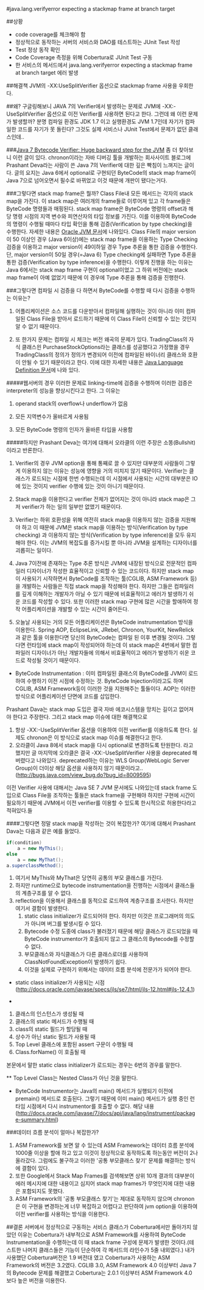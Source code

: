 #java.lang.verifyerror expecting a stackmap frame at branch target

##상황
* code coverage를 체크해야 함
* 정상적으로 동작하는 서버의 서비스와 DAO를 테스트하는 JUnit Test 작성
* Test 정상 동작 확인
* Code Coverage 측정을 위해 Cobertura로 JUnit Test 구동
* 한 서비스의 메서드에서 java.lang.verifyerror expecting a stackmap frame at branch target 에러 발생

##해결책
JVM의 -XX:UseSplitVerifier 옵션으로 stackmap frame 사용을 우회한다.

##왜?
구글링해보니 JAVA 7의 Verifier에서 발생하는 문제로 JVM에 -XX:-UseSplitVerifier 옵션으로 이전 Verifier를 사용하면 된다고 한다.
그런데 왜 이런 문제가 발생할까? 분명 컴파일 환경도 JDK 1.7 이고 실행환경도 JVM 1.7인데 자기가 컴파일한 코드를 자기가 못 돌린다? 그것도 실제 서비스나 JUnit Test에서 문제가 없던 클래스인데..

###[Java 7 Bytecode Verifier: Huge backward step for the JVM](http://chrononsystems.com/blog/java-7-design-flaw-leads-to-huge-backward-step-for-the-jvm)
좀 더 찾아보니 이런 글이 있다. chronon이라는 자바 디버깅 툴을 개발하는 회사사이트 블로그에 Prashant Deva라는 사람이 쓴 Java 7의 Verifier에 대한 깊은 빡침이 느껴지는 글이다. 글의 요지는 Java 6에서 optional로 구현되던 ByteCode의 stack map frame이 Java 7으로 넘어오면서 필수로 바뀌었고 이것 때문에 개판이 됐다는거다.

###그렇다면 stack map frame은 뭘까? 
Class File내 모든 메서드는 각자의 stack map을 가진다. 이 stack map은 여러개의 frame들로 이루어져 있고 각 frame들은 ByteCode 명령들과 매핑된다. stack map frame은 ByteCode 명령의 offset과 해당 명령 시점의 지역 변수와 피연산자의 타입 정보를 가진다. 이를 이용하여 ByteCode의 명령이 수행될 때마다 타입 확인을 통해 검증(Verification by type checking)을 수행한다. 자세한 내용은 [Oracle JVM 문서](http://docs.oracle.com/javase/specs/jvms/se7/html/jvms-4.html#jvms-4.10.1)에 나와있다. Class File의 major version이 50 이상인 경우 (Java 6이상)에는 stack map frame을 이용하는 Type Checking 검증을 이용하고 major version이 49이하일 경우 Type 추론을 통한 검증을 수행한다. 단, major version이 50일 경우(=Java 6) Type checking에 실패하면 Type 추론을 통한 검증(Verification by type inference)을 수행한다. 이렇게 진행을 하는 이유는 Java 6에서는 stack map frame 구현이 optional이었고 그 하위 버전에는 stack map frame이 아예 없었기 때문에 이 경우에 Type 추론을 통해 검증을 진행한다.

###그렇다면 컴파일 시 검증을 다 하면서 ByteCode를 수행할 때 다시 검증을 수행하는 이유는?
1. 어플리케이션은 소스 코드를 다운받아서 컴파일해 실행하는 것이 아니라 이미 컴파일된 Class File을 받아서 로드하기 때문에 이 Class File이 신뢰할 수 있는 것인지 알 수 없기 때문이다.

2. 또 한가지 문제는 컴파일 시 체크는 버전 왜곡의 문제가 있다. TradingClass의 자식 클래스읜 PurchaseStockOptions라는 클래스를 성공했다고 가정했을 경우 TradingClass의 정의가 정의가 변경되어 이전에 컴파일된 바이너리 클래스와 호환이 안될 수 있기 때문이라고 한다. 이에 대한 자세한 내용은 [Java Language Definition 문서](http://docs.oracle.com/javase/specs/jls/se7/html/jls-13.html)에 나와 있다. 

#####웹서버의 경우 이러한 문제로 linking-time에 검증을 수행하며 이러한 검증은 interpreter의 성능을 향상시킨다고 한다. 그 이유는
1. operand stack의 overflow나 underflow가 없음

2. 모든 지역변수가 올바르게 사용됨

3. 모든 ByteCode 명령의 인자가 올바른 타입을 사용함

#####하지만 Prashant Deva는 여기에 대해서 오라클의 이런 주장은 소똥(Bullshit) 이라고 반론한다.
1. Verifier의 경우 JVM option을 통해 통째로 끌 수 있지만 대부분의 사람들이 그렇게 이용하지 않는 이유는 성능에 영향을 거의 미치지 않기 때문이다. Verifier는 클래스가 로드되는 시점에 한번 수행되는데 이 시점에서 사용되는 시간의 대부분은 IO에 있는 것이지 verifier 수행에 있는 것이 아니기 때문이다.

2. Stack map을 이용한다고 verifier 전체가 없어지는 것이 아니라 stack map은 그저 verifier가 하는 일의 일부만 없앴기 때문이다.

3. Verifier는 하위 호환성을 위해 여전히 stack map을 이용하지 않는 검증을 지원해야 하고 이 때문에 JVM은 stack map을 이용하는 방식(Verification by type checking) 과 이용하지 않는 방식(Verification by type inference)을 모두 유지해야 한다. 이는 JVM의 복잡도를 증가시킬 뿐 아니라 JVM을 설계하는 디자이너를 괴롭히는 일이다.

4. Java 7이전에 존재하는 Type 추론 방식은 JVM에 내장된 방식으로 전문적인 컴파일러 디자이너가 작성한 효율적이고 신뢰할 수 있는 코드이다. 하지만 stack map이 사용되기 시작하면서 ByteCode를 조작하는 툴(CGLIB, ASM Framework 등)을 개발하는 사람들은 직접 stack map을 작성해야 한다. 하지만 그들은 컴파일러를 깊게 이해하는 개발자가 아닐 수 있기 때문에 비효율적이고 에러가 발생하기 쉬운 코드를 작성할 수 있다. 또한 이러한 stack map 구현에 많은 시간을 할애하여 정작 어플리케이션을 개발할 수 있는 시간이 줄어든다.

5. 오늘날 사용되는 거의 모든 어플리케이션은 ByteCode instrumentation 방식을 이용한다. Spring AOP, EclipseLink, JRebel, Chronon, YourKit, NewRelick과 같은 툴을 이용한다면 당신의 ByteCode는 컴파일 된 이후 변경될 것이다. 그렇다면 런타임에 stack map이 작성되어야 하는데 이 stack map은 4번에서 말한 컴파일러 디자이너가 아닌 개발자들에 의해서 비효율적이고 에러가 발생하기 쉬운 코드로 작성될 것이기 때문이다.

* ByteCode Instrumentation : 이미 컴파일된 클래스의 ByteCode를 JVM이 로드하여 수행하기 이전 시점에 수정하는 것. ByteCode Injection이라고도 하며 CGLIB, ASM Framework등이 이러한 것을 지원해주는 툴들이다. AOP는 이러한 방식으로 어플리케이션 단면에 코드를 삽입한다.

Prashant Dava는 stack map 도입은 결국 자바 에코시스템을 망치는 길이고 없어져야 한다고 주장한다. 그리고 stack map 이슈에 대한 해결책으로
1. 항상 -XX:-UseSplitVerifier 옵션을 이용하여 이전 verifier를 이용하도록 한다. 실제도 chronon은 이 방식으로 stack map 이슈를 해결한다고 한다.
3. 오라클이 Java 8에서 stack map을 다시 optional로 변경하도록 탄원한다. 
라고 했지만 글 마지막에 오라클은 결국 -XX:-UseSplitVerifier 사용을 deprecated 해버렸다고 나와있다. deprecated하는 이유는 WLS Group(WebLogic Server Group)이 더이상 해당 옵션을 사용하지 않기 때문이라고.. (http://bugs.java.com/view_bug.do?bug_id=8009595)

이전 Verifier 사용에 대해서는 Java SE 7 JVM 문서에도 나와있는데 stack frame 도입으로 Class File을 조작하는 툴들은 stack frame을 구현해야 하지만 구현에 시간이 필요하기 때문에 JVM에서 이전 verifier를 이용할 수 있도록 한시적으로 허용한다라고 적혀있다.들

####그렇다면 정말 stack map을 작성하는 것이 복잡한가?
여기에 대해서 Prashant Dava는 다음과 같은 예를 들었다.

```java
if(condition)
    a = new MyThis();
else
    a = new MyThat();
a.superclassMethod();
```

1. 여기서 MyThis와 MyThat은 당연히 공통의 부모 클래스를 가진다.
2. 하지만 runtime으로 bytecode instrumentation을 진행하는 시점에서 클래스들의 계층구조를 알 수 없다.
3. reflection을 이용해서 클래스를 동적으로 로드하여 계층구조를 조사한다. 하지만 여기서 결함이 발생한다.
	1. static class initializer가 로드되어야 한다. 하지만 이것은 프로그래머의 의도가 아니며 버그를 발생시킬 수 있다.
	2. Bytecode 수정 도중에 class가 불러졌기 때문에 해당 클래스가 로드되었을 때 ByteCode instrumentor가 호출되지 않고 그 클래스의 Bytecode를 수정할 수 없다.
	3. 부모클래스와 자식클래스가 다른 클래스로더를 사용하여 ClassNotFoundException이 발생하기 쉽다.
	4. 이것을 실제로 구현하기 위해서는 데이터 흐름 분석에 전문가가 되어야 한다.

* static class initializer가 사용되는 시점 (http://docs.oracle.com/javase/specs/jls/se7/html/jls-12.html#jls-12.4.1)

*
1. 클래스의 인스턴스가 생성될 때
2. 클래스의 static 메서드가 수행될 때
3. class의 static 필드가 할당될 때
4. 상수가 아닌 static 필드가 사용될 때
5. Top Level 클래스에 포함된 assert 구문이 수행될 때
6. Class.forName() 이 호출될 때 

본문에서 말한 static class initializer가 로드되는 경우는 6번의 경우를 말한다.

** Top Level Class는 Nested Class가 아닌 것을 말한다.

* ByteCode Instrumentor는 Java의 main() 메서드가 실행되기 이전에 premain() 메서드로 호출된다. 그렇기 때문에 이미 main() 메서드가 실행 중인 런타임 시점에서 다시 instrumentor를 호출할 수 없다.
해당 내용(http://docs.oracle.com/javase/7/docs/api/java/lang/instrument/package-summary.html)

###데이터 흐름 분석이 얼마나 복잡한가?
1. ASM Framework를 보면 알 수 있는데 ASM Framework는 데이터 흐름 분석에 1000줄 이상을 할애 하고 있고 이것이 정상적으로 동작하도록 하는동안 버전이 2나 올라갔다. 그럼에도 불구하고 이러한 '공통 부모클래스 찾기' 문제를 해결하는 방식에 결함이 있다.
2. 또한 Google에서 Stack Map Frames를 검색해보면 상위 10개 결과의 대부분이 에러 메시지에 대한 내용이고 심지어 stack map frames가 무엇인지에 대한 내용은 포함되지도 못했다.
3. ASM Framework의 '공통 부모클래스 찾기'는 제대로 동작하지 않으며 chronon은 이 구현을 변경하는게 너무 복잡하고 어렵다고 판단하여 jvm option을 이용하여 이전 verifier를 사용하는 방식을 이용한다.

##결론
서버에서 정상적으로 구동하는 서비스 클래스가 Cobertura에서만 돌아가지 않았던 이유는 Cobertura가 내부적으로 ASM Framework를 사용하여 ByteCode Instrumentation을 수행하는데 이 때 stack frame 구성에 문제가 발생한 것이다.(테스트한 나머지 클래스들은 기능이 단순하여 각 메서드의 라인수가 5줄 내외였다.) 내가 사용했단 Cobertura버전은 1.9 버전대 였고 Cobertura가 사용하는 ASM Framework의 버전은 3.2였다. CGLIB 3.0, ASM Framework 4.0 이상부터 Java 7의 Bytecode 문제를 해결했고 Cobertura는 2.0.1 이상부터 ASM Framework 4.0 보다 높은 버전을 이용한다.